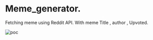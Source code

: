 # Meme_generator.
Fetching meme using Reddit API.
With meme Title , author , Upvoted.

![poc](https://github.com/suresh2727/Meme_generator/assets/52049092/da22897f-8179-4283-b04e-abf4270474c0)
